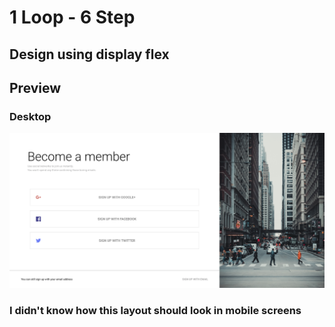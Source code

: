 # 1 Loop - 6 Step

## Design using display flex

## Preview

### Desktop

![Desktop](src/img/desktop.png)

### I didn't know how this layout should look in mobile screens